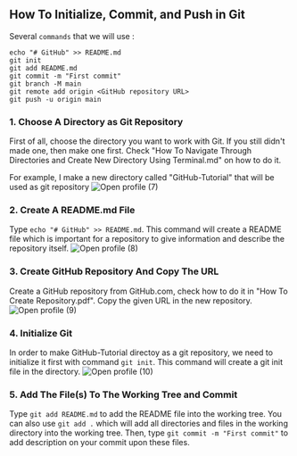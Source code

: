## How To Initialize, Commit, and Push in Git

Several `commands` that we will use :
```
echo "# GitHub" >> README.md
git init
git add README.md
git commit -m "First commit"
git branch -M main
git remote add origin <GitHub repository URL>
git push -u origin main
```

### 1. Choose A Directory as Git Repository
First of all, choose the directory you want to work with Git. If you still didn't made one, then make one first. 
Check "How To Navigate Through Directories and Create New Directory Using Terminal.md" on how to do it.

For example, I make a new directory called "GitHub-Tutorial" that will be used as git repository
![Open profile (7)](https://github.com/RaykiDan/GitHub-Tutorial/assets/90367128/443696f6-c06b-4c5a-8ab7-ae0250bd78ad)

### 2. Create A README.md File
Type `echo "# GitHub" >> README.md`. This command will create a README file which is important for a repository to give information and describe the repository itself.
![Open profile (8)](https://github.com/RaykiDan/GitHub-Tutorial/assets/90367128/a1de7e9c-5d0b-4159-8f6d-4c4f4629eb02)

### 3. Create GitHub Repository And Copy The URL
Create a GitHub repository from GitHub.com, check how to do it in "How To Create Repository.pdf". Copy the given URL in the new repository.
![Open profile (9)](https://github.com/RaykiDan/GitHub-Tutorial/assets/90367128/1c5fa29c-dbc6-4f19-958b-4d433957bd28)

### 4. Initialize Git
In order to make GitHub-Tutorial directoy as a git repository, we need to initialize it first with command `git init`. This command will create a git init file in the directory.
![Open profile (10)](https://github.com/RaykiDan/GitHub-Tutorial/assets/90367128/2eca0c64-573e-44ce-af2f-00c6fb3592e6)

### 5. Add The File(s) To The Working Tree and Commit
Type `git add README.md` to add the README file into the working tree. You can also use `git add .` which will add all directories and files in the working directory into the working tree.
Then, type `git commit -m "First commit"` to add description on your commit upon these files.
